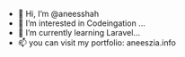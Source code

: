 - 👋 Hi, I’m @aneesshah
- 👀 I’m interested in Codeingation  ...
- 🌱 I’m currently learning Laravel...
- 📫 you can visit my portfolio: aneeszia.info

<!---
aneesshah/aneesshah is a ✨ special ✨ repository because its `README.md` (this file) appears on your GitHub profile.
You can click the Preview link to take a look at your changes.
--->
